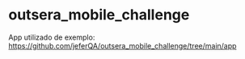 # outsera_mobile_challenge

App utilizado de exemplo: https://github.com/jeferQA/outsera_mobile_challenge/tree/main/app
